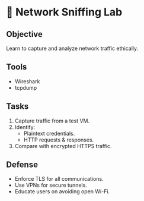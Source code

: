 # 🧪 Network Sniffing Lab

## Objective
Learn to capture and analyze network traffic ethically.

## Tools
- Wireshark
- tcpdump

## Tasks
1. Capture traffic from a test VM.
2. Identify:
   - Plaintext credentials.
   - HTTP requests & responses.
3. Compare with encrypted HTTPS traffic.

## Defense
- Enforce TLS for all communications.
- Use VPNs for secure tunnels.
- Educate users on avoiding open Wi-Fi.
